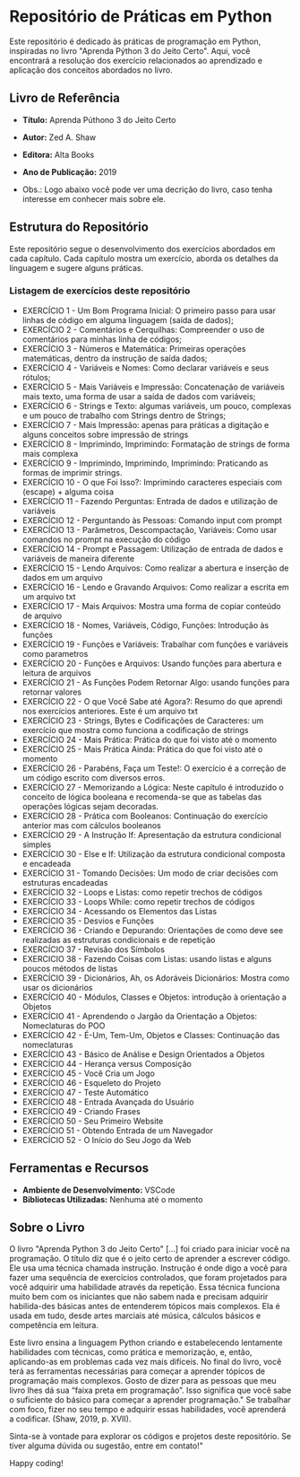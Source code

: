 # Repositório de Práticas em Python

Este repositório é dedicado às práticas de programação em Python, inspiradas no livro "Aprenda Pýthon 3 do Jeito Certo". Aqui, você encontrará a resolução dos exercício relacionados ao aprendizado e aplicação dos conceitos abordados no livro.

## Livro de Referência

- **Título:** Aprenda Púthono 3 do Jeito Certo
- **Autor:** Zed A. Shaw
- **Editora:** Alta Books
- **Ano de Publicação:** 2019

- Obs.: Logo abaixo você pode ver uma decrição do livro, caso tenha interesse em conhecer mais sobre ele.

## Estrutura do Repositório
Este repositório segue o desenvolvimento dos exercícios abordados em cada capítulo.
Cada capítulo mostra um exercício, aborda os detalhes da linguagem e sugere alguns práticas.

### Listagem de exercícios deste repositório
- EXERCÍCIO 1 - Um Bom Programa Inicial: O primeiro passo para usar linhas de código em alguma linguagem (saída de dados);
- EXERCÍCIO 2 - Comentários e Cerquilhas: Compreender o uso de comentários para minhas linha de códigos;
- EXERCÍCIO 3 - Números e Matemática: Primeiras operações matemáticas, dentro da instrução de saída dados;
- EXERCÍCIO 4 - Variáveis e Nomes: Como declarar variáveis e seus rótulos;
- EXERCÍCIO 5 - Mais Variáveis e Impressão: Concatenação de variáveis mais texto, uma forma de usar a saída de dados com variáveis;
- EXERCÍCIO 6 - Strings e Texto: algumas variáveis, um pouco, complexas e um pouco de trabalho com Strings dentro de Strings;
- EXERCÍCIO 7 - Mais Impressão: apenas para práticas a digitação e alguns conceitos sobre impressão de strings
- EXERCÍCIO 8 - Imprimindo, Imprimindo: Formatação de strings de forma mais complexa
- EXERCÍCIO 9 - Imprimindo, Imprimindo, Imprimindo: Praticando as formas de imprimir strings.
- EXERCÍCIO 10 - O que Foi Isso?: Imprimindo caracteres especiais com \(escape) + alguma coisa
- EXERCÍCIO 11 - Fazendo Perguntas: Entrada de dados e utilização de variáveis
- EXERCÍCIO 12 - Perguntando às Pessoas: Comando input com prompt
- EXERCÍCIO 13 - Parâmetros, Descompactação, Variáveis: Como usar comandos no prompt na execução do código
- EXERCÍCIO 14 - Prompt e Passagem: Utilização de entrada de dados e variáveis de maneira diferente
- EXERCÍCIO 15 - Lendo Arquivos: Como realizar a abertura e inserção de dados em um arquivo
- EXERCÍCIO 16 - Lendo e Gravando Arquivos: Como realizar a escrita em um arquivo txt
- EXERCÍCIO 17 - Mais Arquivos: Mostra uma forma de copiar conteúdo de arquivo
- EXERCÍCIO 18 - Nomes, Variáveis, Código, Funções: Introdução às funções
- EXERCÍCIO 19 - Funções e Variáveis: Trabalhar com funções e variáveis como parametros
- EXERCÍCIO 20 - Funções e Arquivos: Usando funções para abertura e leitura de arquivos
- EXERCÍCIO 21 - As Funções Podem Retornar Algo: usando funções para retornar valores
- EXERCÍCIO 22 - O que Você Sabe até Agora?: Resumo do que aprendi nos exercícios anteriores. Este é um arquivo txt
- EXERCÍCIO 23 - Strings, Bytes e Codificações de Caracteres: um exercício que mostra como funciona a codificação de strings
- EXERCÍCIO 24 - Mais Prática: Prática do que foi visto até o momento
- EXERCÍCIO 25 - Mais Prática Ainda: Prática do que foi visto até o momento
- EXERCÍCIO 26 - Parabéns, Faça um Teste!: O exercício é a correção de um código escrito com diversos erros.
- EXERCÍCIO 27 - Memorizando a Lógica: Neste capítulo é introduzido o conceito de lógica booleana e recomenda-se que as tabelas das operações lógicas sejam decoradas.
- EXERCÍCIO 28 - Prática com Booleanos: Continuação do exercício anterior mas com cálculos booleanos
- EXERCÍCIO 29 - A Instrução If: Apresentação da estrutura condicional simples
- EXERCÍCIO 30 - Else e If: Utilização da estrutura condicional composta e encadeada
- EXERCÍCIO 31 - Tomando Decisões: Um modo de criar decisões com estruturas encadeadas
- EXERCÍCIO 32 - Loops e Listas: como repetir trechos de códigos
- EXERCÍCIO 33 - Loops While: como repetir trechos de códigos
- EXERCÍCIO 34 - Acessando os Elementos das Listas
- EXERCÍCIO 35 - Desvios e Funções
- EXERCÍCIO 36 - Criando e Depurando: Orientações de como deve see realizadas as estruturas condicionais e de repetição
- EXERCÍCIO 37 - Revisão dos Símbolos
- EXERCICIO 38 - Fazendo Coisas com Listas: usando listas e alguns poucos métodos de listas
- EXERCÍCIO 39 - Dicionários, Ah, os Adoráveis Dicionários: Mostra como usar os dicionários
- EXERCÍCIO 40 - Módulos, Classes e Objetos: introdução à orientação a Objetos
- EXERCÍCIO 41 - Aprendendo o Jargão da Orientação a Objetos: Nomeclaturas do POO
- EXERCÍCIO 42 - É-Um, Tem-Um, Objetos e Classes: Continuação das nomeclaturas
- EXERCÍCIO 43 - Básico de Análise e Design Orientados a Objetos
- EXERCÍCIO 44 - Herança versus Composição
- EXERCÍCIO 45 - Você Cria um Jogo
- EXERCÍCIO 46 - Esqueleto do Projeto
- EXERCÍCIO 47 - Teste Automático
- EXERCÍCIO 48 - Entrada Avançada do Usuário
- EXERCÍCIO 49 - Criando Frases
- EXERCÍCIO 50 - Seu Primeiro Website
- EXERCÍCIO 51 - Obtendo Entrada de um Navegador
- EXERCÍCIO 52 - O Início do Seu Jogo da Web
 

## Ferramentas e Recursos

- **Ambiente de Desenvolvimento:** VSCode
- **Bibliotecas Utilizadas:** Nenhuma até o momento

## Sobre o Livro
O livro "Aprenda Python 3 do Jeito Certo" [...] foi criado para iniciar você na programação. O título diz que é o jeito certo de aprender a escrever código. Ele usa uma técnica chamada instrução. Instrução é onde digo a você para fazer uma sequência de exercícios controlados, que foram projetados para você adquirir uma habilidade através da repetição. Essa técnica funciona muito bem com os iniciantes que não sabem nada e precisam adquirir habilida-des básicas antes de entenderem tópicos mais complexos. Ela é usada em tudo, desde artes marciais até música, cálculos básicos e competência em leitura.

Este livro ensina a linguagem Python criando e estabelecendo lentamente habilidades com técnicas, como prática e memorização, e, então, aplicando-as em problemas cada vez mais difíceis. No final do livro, você terá as ferramentas necessárias para começar a aprender tópicos de programação mais complexos. Gosto de dizer para as pessoas que meu livro lhes dá sua “faixa preta em programação”. Isso significa que você sabe o suficiente do básico para começar a aprender programação."
Se trabalhar com foco, fizer no seu tempo e adquirir essas habilidades, você aprenderá a codificar. (Shaw, 2019, p. XVII).

Sinta-se à vontade para explorar os códigos e projetos deste repositório. Se tiver alguma dúvida ou sugestão, entre em contato!"

Happy coding!